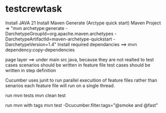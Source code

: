 # testcrewtask
Install JAVA 21
Install Maven
Generate (Arctype quick start) Maven Project => "mvn archetype:generate -DarchetypeGroupId=org.apache.maven.archetypes -DarchetypeArtifactId=maven-archetype-quickstart -DarchetypeVersion=1.4"
Install required dependancies ==> mvn dependency:copy-dependencies

page layer ==> under main src java, because they are not realted to test cases
scenarios should be written in feature file
test cases should be written in step definition

Cucumber uses junit to run parallel execuition of feature files rather than senarios each feature file will run on a single thread.

run mvn tests
mvn clean test

run mvn with tags
mvn test -Dcucumber.filter.tags="@smoke and @fast"

